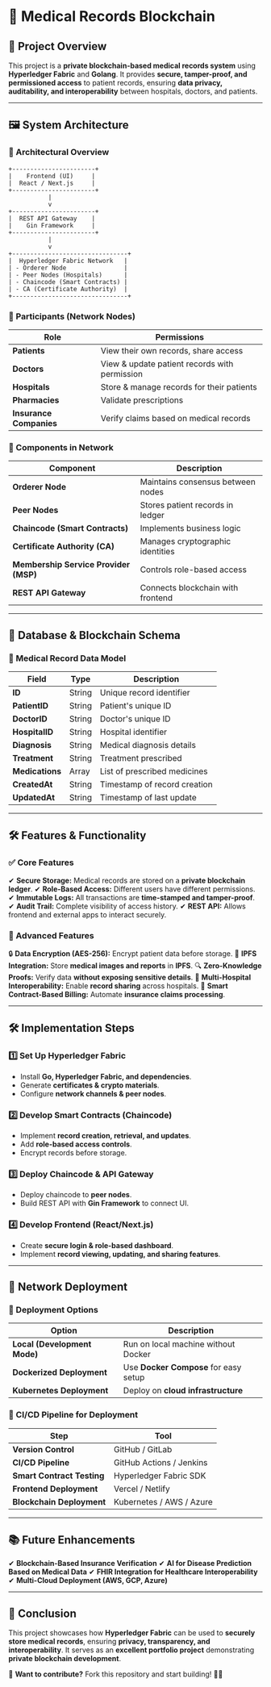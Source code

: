 # **🏥 Medical Records Blockchain**

## **📌 Project Overview**
This project is a **private blockchain-based medical records system** using **Hyperledger Fabric** and **Golang**. It provides **secure, tamper-proof, and permissioned access** to patient records, ensuring **data privacy, auditability, and interoperability** between hospitals, doctors, and patients.

---

## **🖼️ System Architecture**

### **🔹 Architectural Overview**
```
+-----------------------+
|    Frontend (UI)     |
|  React / Next.js     |
+-----------------------+
           |
           v
+-----------------------+
|  REST API Gateway    |
|    Gin Framework     |
+-----------------------+
           |
           v
+--------------------------------+
|  Hyperledger Fabric Network   |
| - Orderer Node                |
| - Peer Nodes (Hospitals)      |
| - Chaincode (Smart Contracts) |
| - CA (Certificate Authority)  |
+--------------------------------+
```

### **🔹 Participants (Network Nodes)**
| Role                  | Permissions |
|----------------------|-------------------------------------------------|
| **Patients**         | View their own records, share access            |
| **Doctors**          | View & update patient records with permission   |
| **Hospitals**        | Store & manage records for their patients       |
| **Pharmacies**       | Validate prescriptions                          |
| **Insurance Companies** | Verify claims based on medical records       |

### **🔹 Components in Network**
| Component                | Description |
|-------------------------|-------------|
| **Orderer Node**       | Maintains consensus between nodes |
| **Peer Nodes**         | Stores patient records in ledger |
| **Chaincode (Smart Contracts)** | Implements business logic |
| **Certificate Authority (CA)** | Manages cryptographic identities |
| **Membership Service Provider (MSP)** | Controls role-based access |
| **REST API Gateway**   | Connects blockchain with frontend |

---

## **📑 Database & Blockchain Schema**

### **🔹 Medical Record Data Model**
| Field        | Type    | Description |
|-------------|--------|-------------|
| **ID**      | String | Unique record identifier |
| **PatientID** | String | Patient's unique ID |
| **DoctorID** | String | Doctor's unique ID |
| **HospitalID** | String | Hospital identifier |
| **Diagnosis** | String | Medical diagnosis details |
| **Treatment** | String | Treatment prescribed |
| **Medications** | Array  | List of prescribed medicines |
| **CreatedAt** | String | Timestamp of record creation |
| **UpdatedAt** | String | Timestamp of last update |

---

## **🛠️ Features & Functionality**

### **✅ Core Features**
✔ **Secure Storage:** Medical records are stored on a **private blockchain ledger**.
✔ **Role-Based Access:** Different users have different permissions.
✔ **Immutable Logs:** All transactions are **time-stamped and tamper-proof**.
✔ **Audit Trail:** Complete visibility of access history.
✔ **REST API:** Allows frontend and external apps to interact securely.

### **🚀 Advanced Features**
🔒 **Data Encryption (AES-256):** Encrypt patient data before storage.
📂 **IPFS Integration:** Store **medical images and reports** in **IPFS**.
🔍 **Zero-Knowledge Proofs:** Verify data **without exposing sensitive details**.
📡 **Multi-Hospital Interoperability:** Enable **record sharing** across hospitals.
📜 **Smart Contract-Based Billing:** Automate **insurance claims processing**.

---

## **🛠️ Implementation Steps**

### **1️⃣ Set Up Hyperledger Fabric**
- Install **Go, Hyperledger Fabric, and dependencies**.
- Generate **certificates & crypto materials**.
- Configure **network channels & peer nodes**.

### **2️⃣ Develop Smart Contracts (Chaincode)**
- Implement **record creation, retrieval, and updates**.
- Add **role-based access controls**.
- Encrypt records before storage.

### **3️⃣ Deploy Chaincode & API Gateway**
- Deploy chaincode to **peer nodes**.
- Build REST API with **Gin Framework** to connect UI.

### **4️⃣ Develop Frontend (React/Next.js)**
- Create **secure login & role-based dashboard**.
- Implement **record viewing, updating, and sharing features**.

---

## **📡 Network Deployment**
### **🔹 Deployment Options**
| Option | Description |
|--------|-------------|
| **Local (Development Mode)** | Run on local machine without Docker |
| **Dockerized Deployment** | Use **Docker Compose** for easy setup |
| **Kubernetes Deployment** | Deploy on **cloud infrastructure** |

### **🔹 CI/CD Pipeline for Deployment**
| Step | Tool |
|------|------|
| **Version Control** | GitHub / GitLab |
| **CI/CD Pipeline** | GitHub Actions / Jenkins |
| **Smart Contract Testing** | Hyperledger Fabric SDK |
| **Frontend Deployment** | Vercel / Netlify |
| **Blockchain Deployment** | Kubernetes / AWS / Azure |

---

## **📚 Future Enhancements**
✔ **Blockchain-Based Insurance Verification**
✔ **AI for Disease Prediction Based on Medical Data**
✔ **FHIR Integration for Healthcare Interoperability**
✔ **Multi-Cloud Deployment (AWS, GCP, Azure)**

---

## **📌 Conclusion**
This project showcases how **Hyperledger Fabric** can be used to **securely store medical records**, ensuring **privacy, transparency, and interoperability**. It serves as an **excellent portfolio project** demonstrating **private blockchain development**.

🚀 **Want to contribute?** Fork this repository and start building! 🤖💡


